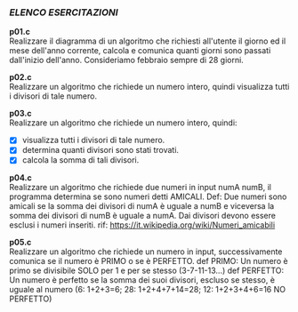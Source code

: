 ### *ELENCO ESERCITAZIONI*

**p01.c**  
Realizzare il diagramma di un algoritmo che richiesti all'utente il giorno ed il mese dell'anno corrente, calcola e comunica quanti giorni sono passati dall'inizio dell'anno.
Consideriamo febbraio sempre di 28 giorni.

**p02.c**  
Realizzare un algoritmo che richiede un numero intero, quindi visualizza tutti i divisori di tale numero.

**p03.c**  
Realizzare un algoritmo che richiede un numero intero, quindi:
- [x] visualizza tutti i divisori di tale numero.  
- [x] determina quanti divisori sono stati trovati.  
- [x] calcola la somma di tali divisori.  

**p04.c**  
Realizzare un algoritmo che richiede due numeri in input numA numB, il programma
determina se sono numeri detti AMICALI.
Def: Due numeri sono amicali se la somma dei divisori di numA è uguale a numB e viceversa la somma dei divisori di numB è uguale a numA. Dai divisori devono essere esclusi i numeri inseriti.
rif: https://it.wikipedia.org/wiki/Numeri_amicabili  

**p05.c**  
Realizzare un algoritmo che richiede un numero in input, successivamente comunica se il numero è PRIMO o se è PERFETTO.
def PRIMO: Un numero è primo se divisibile SOLO per 1 e per se stesso (3-7-11-13...)
def PERFETTO: Un numero è perfetto se la somma dei suoi divisori, escluso se stesso, è uguale al numero
(6: 1+2+3=6; 28: 1+2+4+7+14=28; 12: 1+2+3+4+6=16 NO PERFETTO)
